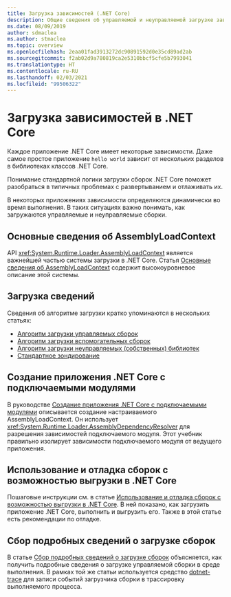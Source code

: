 ```yaml
---
title: Загрузка зависимостей (.NET Core)
description: Общие сведения об управляемой и неуправляемой загрузке зависимостей в .NET Core
ms.date: 08/09/2019
author: sdmaclea
ms.author: stmaclea
ms.topic: overview
ms.openlocfilehash: 2eaa01fad3913272dc90891592d0e35cd89ad2ab
ms.sourcegitcommit: f2ab02d9a780819ca2e5310bbcf5cfe5b7993041
ms.translationtype: HT
ms.contentlocale: ru-RU
ms.lasthandoff: 02/03/2021
ms.locfileid: "99506322"
---
```

# <a name="dependency-loading-in-net-core"></a>Загрузка зависимостей в .NET Core

Каждое приложение .NET Core имеет некоторые зависимости. Даже самое простое приложение `hello world` зависит от нескольких разделов в библиотеках классов .NET Core.

Понимание стандартной логики загрузки сборок .NET Core поможет разобраться в типичных проблемах с развертыванием и отлаживать их.

В некоторых приложениях зависимости определяются динамически во время выполнения. В таких ситуациях важно понимать, как загружаются управляемые и неуправляемые сборки.

## <a name="understanding-assemblyloadcontext"></a>Основные сведения об AssemblyLoadContext

API <xref:System.Runtime.Loader.AssemblyLoadContext> является важнейшей частью системы загрузки в .NET Core. Статья [Основные сведения об AssemblyLoadContext](understanding-assemblyloadcontext.md) содержит высокоуровневое описание этой системы.

## <a name="loading-details"></a>Загрузка сведений

Сведения об алгоритме загрузки кратко упоминаются в нескольких статьях:

- [Алгоритм загрузки управляемых сборок](loading-managed.md)
- [Алгоритм загрузки вспомогательных сборок](loading-resources.md)
- [Алгоритм загрузки неуправляемых (собственных) библиотек](loading-unmanaged.md)
- [Стандартное зондирование](default-probing.md)

## <a name="create-a-net-core-application-with-plugins"></a>Создание приложения .NET Core с подключаемыми модулями

В руководстве [Создание приложения .NET Core с подключаемыми модулями](../tutorials/creating-app-with-plugin-support.md) описывается создание настраиваемого AssemblyLoadContext. Он использует <xref:System.Runtime.Loader.AssemblyDependencyResolver> для разрешения зависимостей подключаемого модуля. Этот учебник правильно изолирует зависимости подключаемого модуля от ведущего приложения.

## <a name="how-to-use-and-debug-assembly-unloadability-in-net-core"></a>Использование и отладка сборок с возможностью выгрузки в .NET Core

Пошаговые инструкции см. в статье [Использование и отладка сборок с возможностью выгрузки в .NET Core](../../standard/assembly/unloadability.md). В ней показано, как загрузить приложение .NET Core, выполнить и выгрузить его. Также в этой статье есть рекомендации по отладке.

## <a name="collect-detailed-assembly-loading-information"></a>Сбор подробных сведений о загрузке сборок

В статье [Сбор подробных сведений о загрузке сборок](collect-details.md) объясняется, как получить подробные сведения о загрузке управляемой сборки в среде выполнения. В рамках той же статьи используется средство [dotnet-trace](../diagnostics/dotnet-trace.md) для записи событий загрузчика сборки в трассировку выполняемого процесса.

